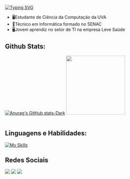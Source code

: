 

[![Typing SVG](https://readme-typing-svg.herokuapp.com?font=Share+Tech+Mono&pause=1000&color=1F9C17&random=false&width=435&lines=Ol%C3%A1!+Meu+nome+%C3%A9+Gustavo+Tascheri)](https://git.io/typing-svg)

- 🖥️Estudante de Ciência da Computação da UVA 
- 🔧Técnico em Informática formado no SENAC
- 🖥️Jovem aprendiz no setor de TI na empresa Leve Saúde 


## Github Stats:

  [![Anurag's GitHub stats-Dark](https://github-readme-stats.vercel.app/api?username=vatsu04&show_icons=true&theme=dark#gh-dark-mode-only)](https://github.com/anuraghazra/github-readme-stats#gh-dark-mode-only)
  <img height="195em" src="https://github-readme-stats.vercel.app/api/top-langs/?username=Vatsu04&layout=compact&langs_count=7&theme=dark"/><br><br>

  ## Linguagens e Habilidades:
  
  [![My Skills](https://skillicons.dev/icons?i=java,python,html,css,javascript,typescript,php,cs,unity,angular,c,cpp,sql&theme=dark)](https://skillicons.dev)
   

  
 
 
 

## Redes Sociais
  

  <a href="https://discord.com/users/_vatsu" target="_blank"><img src="https://img.shields.io/badge/Discord-7289DA?style=for-the-badge&logo=discord&logoColor=white" target="_blank"></a> 
  <a href = "mailto:gugatascheri@gmail.com"><img src="https://img.shields.io/badge/-Gmail-%23333?style=for-the-badge&logo=gmail&logoColor=white" target="_blank"></a>
  <a href="https://www.linkedin.com/in/gustavo-passos-tascheri-396092234/" target="_blank"><img src="https://img.shields.io/badge/-LinkedIn-%230077B5?style=for-the-badge&logo=linkedin&logoColor=white" target="_blank"></a> 
  











